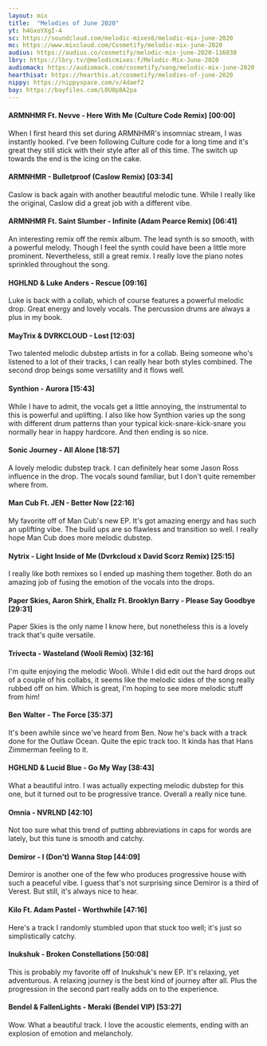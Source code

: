```yaml
---
layout: mix
title:  "Melodies of June 2020"
yt: h4GxoYXgI-4
sc: https://soundcloud.com/melodic-mixes6/melodic-mix-june-2020
mc: https://www.mixcloud.com/Cosmetify/melodic-mix-june-2020
audius: https://audius.co/cosmetify/melodic-mix-june-2020-116030
lbry: https://lbry.tv/@melodicmixes:f/Melodic-Mix-June-2020
audiomack: https://audiomack.com/cosmetify/song/melodic-mix-june-2020
hearthisat: https://hearthis.at/cosmetify/melodies-of-june-2020
nippy: https://nippyspace.com/v/4daef2
bay: https://bayfiles.com/L0U0p8A2pa
---
```


#### ARMNHMR Ft. Nevve - Here With Me (Culture Code Remix) [00:00]
When I first heard this set during ARMNHMR's insomniac stream, I was instantly hooked. I've been following Culture code for a long time and it's great they still stick with their style after all of this time. The switch up towards the end is the icing on the cake.

#### ARMNHMR - Bulletproof (Caslow Remix) [03:34]
Caslow is back again with another beautiful melodic tune. While I really like the original, Caslow did a great job with a different vibe.

#### ARMNHMR Ft. Saint Slumber - Infinite (Adam Pearce Remix) [06:41]
An interesting remix off the remix album. The lead synth is so smooth, with a powerful melody. Though I feel the synth could have been a little more prominent. Nevertheless, still a great remix. I really love the piano notes sprinkled throughout the song.

#### HGHLND & Luke Anders - Rescue [09:16]
Luke is back with a collab, which of course features a powerful melodic drop. Great energy and lovely vocals. The percussion drums are always a plus in my book.

#### MayTrix & DVRKCLOUD - Lost [12:03]
Two talented melodic dubstep artists in for a collab. Being someone who's listened to a lot of their tracks, I can really hear both styles combined. The second drop beings some versatility and it flows well.

#### Synthion - Aurora [15:43]
While I have to admit, the vocals get a little annoying, the instrumental to this is powerful and uplifting. I also like how Synthion varies up the song with different drum patterns than your typical kick-snare-kick-snare you normally hear in happy hardcore. And then ending is so nice.

#### Sonic Journey - All Alone [18:57]
A lovely melodic dubstep track. I can definitely hear some Jason Ross influence in the drop. The vocals sound familiar, but I don't quite remember where from.

#### Man Cub Ft. JEN - Better Now [22:16]
My favorite off of Man Cub's new EP. It's got amazing energy and has such an uplifting vibe. The build ups are so flawless and transition so well. I really hope Man Cub does more melodic dubstep.

#### Nytrix - Light Inside of Me (Dvrkcloud x David Scorz Remix) [25:15]
I really like both remixes so I ended up mashing them together. Both do an amazing job of fusing the emotion of the vocals into the drops.

#### Paper Skies, Aaron Shirk, Ehallz Ft. Brooklyn Barry - Please Say Goodbye [29:31]
Paper Skies is the only name I know here, but nonetheless this is a lovely track that's quite versatile.

#### Trivecta - Wasteland (Wooli Remix) [32:16]
I'm quite enjoying the melodic Wooli. While I did edit out the hard drops out of a couple of his collabs, it seems like the melodic sides of the song really rubbed off on him. Which is great, I'm hoping to see more melodic stuff from him!

#### Ben Walter - The Force [35:37]
It's been awhile since we've heard from Ben. Now he's back with a track done for the Outlaw Ocean. Quite the epic track too. It kinda has that Hans Zimmerman feeling to it.

#### HGHLND & Lucid Blue - Go My Way [38:43]
What a beautiful intro. I was actually expecting melodic dubstep for this one, but it turned out to be progressive trance. Overall a really nice tune.

#### Omnia - NVRLND [42:10]
Not too sure what this trend of putting abbreviations in caps for words are lately, but this tune is smooth and catchy.

#### Demiror - I (Don't) Wanna Stop [44:09]
Demiror is another one of the few who produces progressive house with such a peaceful vibe. I guess that's not surprising since Demiror is a third of Verest. But still, it's always nice to hear.

#### Kilo Ft. Adam Pastel - Worthwhile [47:16]
Here's a track I randomly stumbled upon that stuck too well; it's just so simplistically catchy.

#### Inukshuk - Broken Constellations [50:08]
This is probably my favorite off of Inukshuk's new EP. It's relaxing, yet adventurous. A relaxing journey is the best kind of journey after all. Plus the progression in the second part really adds on to the experience.

#### Bendel & FallenLights - Meraki (Bendel VIP) [53:27]
Wow. What a beautiful track. I love the acoustic elements, ending with an explosion of emotion and melancholy.